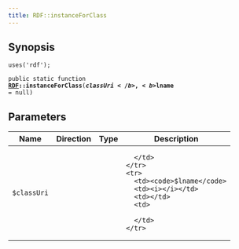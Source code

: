 ```yaml
---
title: RDF::instanceForClass
---
```


## Synopsis

<code>uses('rdf');</code>

<code>public static function <b><a href="RDF">RDF</a>::instanceForClass</b>(<b>$classUri</b>, <b>$lname</b> = null)</code>

## Parameters

<table>
  <thead>
    <tr>
      <th>Name</th>
      <th>Direction</th>
      <th>Type</th>
      <th>Description</th>
    </tr>
  </thead>
  <tbody>
    <tr>
      <td><code>$classUri</code>
      <td><i></i></td>
      <td></td>
      <td>

      </td>
    </tr>
    <tr>
      <td><code>$lname</code>
      <td><i></i></td>
      <td></td>
      <td>

      </td>
    </tr>
  </tbody>
</table>

